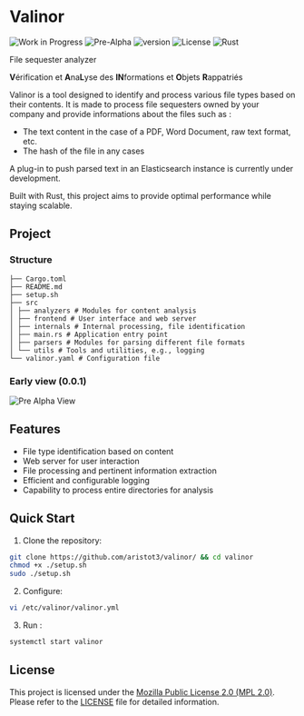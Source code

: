 # Valinor

![Work in Progress](https://img.shields.io/badge/Status-Work%20In%20Progress-yellow)
![Pre-Alpha](https://img.shields.io/badge/Release-Pre--Alpha-red)
![version](https://img.shields.io/badge/version-0.0.1-blue)
![License](https://img.shields.io/badge/license-MPL%202.0-brightgreen)
![Rust](https://img.shields.io/badge/Language-Rust-orange)

File sequester analyzer

**V**érification et **A**na**L**yse des **IN**formations et **O**bjets **R**appatriés

Valinor is a tool designed to identify and process various file types based on their contents. It is made to process file sequesters owned by your company and provide informations about the files such as :
- The text content in the case of a PDF, Word Document, raw text format, etc.
- The hash of the file in any cases

A plug-in to push parsed text in an Elasticsearch instance is currently under development.

Built with Rust, this project aims to provide optimal performance while staying scalable.


## Project 

### Structure 
```
├── Cargo.toml
├── README.md
├── setup.sh
├── src
│ ├── analyzers # Modules for content analysis
│ ├── frontend # User interface and web server
│ ├── internals # Internal processing, file identification
│ ├── main.rs # Application entry point
│ ├── parsers # Modules for parsing different file formats
│ └── utils # Tools and utilities, e.g., logging
└── valinor.yaml # Configuration file
```
### Early view (0.0.1)
![Pre Alpha View](./docs/img/pre_alpha_view.png)


## Features

- File type identification based on content
- Web server for user interaction
- File processing and pertinent information extraction
- Efficient and configurable logging
- Capability to process entire directories for analysis
  
## Quick Start

1. Clone the repository:

```bash
git clone https://github.com/aristot3/valinor/ && cd valinor
chmod +x ./setup.sh
sudo ./setup.sh
```

2. Configure:
```bash
vi /etc/valinor/valinor.yml
```

3. Run :

```bash
systemctl start valinor
```

## License

This project is licensed under the [Mozilla Public License 2.0 (MPL 2.0)](LICENSE). Please refer to the [LICENSE](LICENSE) file for detailed information.
